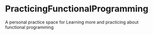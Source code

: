 # PracticingFunctionalProgramming
A personal practice space for Learning more and practicing about functional programming
